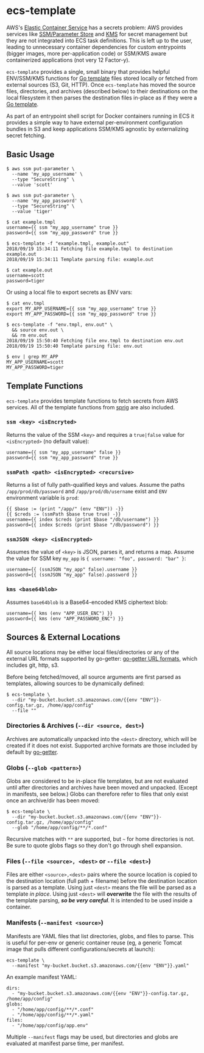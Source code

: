 # ecs-template

AWS's [Elastic Container Service](https://aws.amazon.com/ecs/) has a secrets problem: AWS provides services like [SSM/Parameter Store](https://docs.aws.amazon.com/systems-manager/latest/userguide/systems-manager-paramstore.html) and [KMS](https://aws.amazon.com/kms/) for secret management but they are not integrated into ECS task definitions. This is left up to the user, leading to unnecessary container dependencies for custom entrypoints (bigger images, more per-application code) or SSM/KMS aware containerized applications (not very 12 Factor-y).

`ecs-template` provides a single, small binary that provides helpful ENV/SSM/KMS functions for [Go template](https://golang.org/pkg/text/template/) files stored locally or fetched from external sources (S3, Git, HTTP). Once `ecs-template` has moved the source files, directories, and archives (described below) to their destinations on the local filesystem it then parses the destination files in-place as if they were a [Go template](https://golang.org/pkg/text/template/).

As part of an entrypoint shell script for Docker containers running in ECS it provides a simple way to have external per-environment configuration bundles in S3 and keep applications SSM/KMS agnostic by externalizing secret fetching.

## Basic Usage
```
$ aws ssm put-parameter \
  --name 'my_app_username' \
  --type "SecureString" \
  --value 'scott'

$ aws ssm put-parameter \
  --name 'my_app_password' \
  --type "SecureString" \
  --value 'tiger'

$ cat example.tmpl
username={{ ssm "my_app_username" true }}
password={{ ssm "my_app_password" true }}

$ ecs-template -f "example.tmpl, example.out"
2018/09/19 15:34:11 Fetching file example.tmpl to destination example.out
2018/09/19 15:34:11 Template parsing file: example.out

$ cat example.out
username=scott
password=tiger
```

Or using a local file to export secrets as ENV vars:
```
$ cat env.tmpl
export MY_APP_USERNAME={{ ssm "my_app_username" true }}
export MY_APP_PASSWORD={{ ssm "my_app_password" true }}

$ ecs-template -f "env.tmpl, env.out" \
  && source env.out \
  && rm env.out
2018/09/19 15:50:40 Fetching file env.tmpl to destination env.out
2018/09/19 15:50:40 Template parsing file: env.out

$ env | grep MY_APP
MY_APP_USERNAME=scott
MY_APP_PASSWORD=tiger
```

## Template Functions
`ecs-template` provides template functions to fetch secrets from AWS services. All of the template functions from [sprig](http://masterminds.github.io/sprig/) are also included.

### `ssm <key> <isEncryted>`
Returns the value of the SSM `<key>` and requires a `true|false` value for `<isEncrypted>` (no default value):
```
username={{ ssm "my_app_username" false }}
password={{ ssm "my_app_password" true }}
```

### `ssmPath <path> <isEncrypted> <recursive>`
Returns a list of fully path-qualified keys and values. Assume the paths `/app/prod/db/password` and `/app/prod/db/username` exist and `ENV` environment variable is `prod`:
```
{{ $base := (print "/app/" (env "ENV")) -}}
{{ $creds := (ssmPath $base true true) -}}
username={{ index $creds (print $base "/db/username") }}
password={{ index $creds (print $base "/db/password") }}
```

### `ssmJSON <key> <isEncrypted>`
Assumes the value of `<key>` is JSON, parses it, and returns a map. Assume the value for SSM key `my_app` is `{ username: "foo", password: "bar" }`:
```
username={{ (ssmJSON "my_app" false).username }}
password={{ (ssmJSON "my_app" false).password }}
```

### `kms <base64blob>`
Assumes `base64blob` is a Base64-encoded KMS ciphertext blob:

```
username={{ kms (env "APP_USER_ENC") }}
password={{ kms (env "APP_PASSWORD_ENC") }}
```

## Sources & External Locations
All source locations may be either local files/directories or any of the external URL formats supported by go-getter: [go-getter URL formats](https://github.com/hashicorp/go-getter#url-format), which includes git, http, s3.

Before being fetched/moved, all source arguments are first parsed as templates, allowing sources to be dynamically defined:
```
$ ecs-template \
  --dir "my-bucket.bucket.s3.amazonaws.com/{{env "ENV"}}-config.tar.gz, /home/app/config"
  --file ""
```

### Directories & Archives (`--dir <source, dest>`)
Archives are automatically unpacked into the `<dest>` directory, which will be created if it does not exist. Supported archive formats are those included by default by [go-getter](https://github.com/hashicorp/go-getter#unarchiving).

### Globs (`--glob <pattern>`)
Globs are considered to be in-place file templates, but are not evaluated until after directories and archives have been moved and unpacked. (Except in manifests, see below.) Globs can therefore refer to files that only exist once an archive/dir has been moved:
```
$ ecs-template \
  --dir "my-bucket.bucket.s3.amazonaws.com/{{env "ENV"}}-config.tar.gz, /home/app/config"
  --glob "/home/app/config/**/*.conf"
```
Recursive matches with `**` are supported, but `~` for home directories is not. Be sure to quote globs flags so they don't go through shell expansion.

### Files (`--file <source>, <dest>` or `--file <dest>`)
Files are either `<source>,<dest>` pairs where the source location is copied to the destination location (full path + filename) before the destination location is parsed as a template. Using just `<dest>` means the file will be parsed as a template *in place*. Using just `<dest>` will **overwrite** the file with the results of the template parsing, ***so be very careful***. It is intended to be used inside a container.

### Manifests (`--manifest <source>`)
Manifests are YAML files that list directories, globs, and files to parse. This is useful for per-env or generic container reuse (eg, a generic Tomcat image that pulls different configurations/secrets at launch):

```
ecs-template \
  --manifest "my-bucket.bucket.s3.amazonaws.com/{{env "ENV"}}.yaml"
```

An example manifest YAML:
```
dirs:
  - "my-bucket.bucket.s3.amazonaws.com/{{env "ENV"}}-config.tar.gz, /home/app/config"
globs:
  - "/home/app/config/**/*.conf"
  - "/home/app/config/**/*.yaml"
files:
  - "/home/app/config/app.env"
```

Multiple `--manifest` flags may be used, but directories and globs are evaluated at manifest parse time, per manifest.
